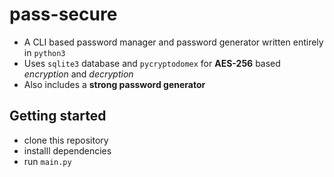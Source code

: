 # pass-secure
- A CLI based password manager and password generator written entirely in ```python3```
- Uses ```sqlite3``` database and ```pycryptodomex``` for **AES-256** based _encryption_ and _decryption_
- Also includes a **strong password generator**
## Getting started
- clone this repository
- installl dependencies
- run ```main.py```
